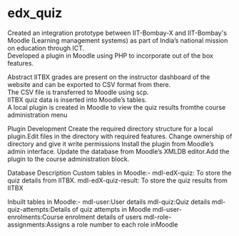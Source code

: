 # edx_quiz

Created an integration prototype between IIT-Bombay-X and IIT-Bombay's Moodle (Learning management systems) as part
of India’s national mission on education through ICT.  
Developed a plugin in Moodle using PHP to incorporate out of the box features.

Abstract
IITBX grades are present on the instructor dashboard of the website and can be exported to CSV format from there.  
The CSV file is transferred to Moodle using scp.  
IITBX quiz data is inserted into Moodle’s tables.  
A local plugin is created in Moodle to view the quiz results fromthe course administration menu

Plugin Development
Create the required directory structure for a local plugin.Edit files in the directory with required features.
Change ownership of directory and give it write permissions
Install the plugin from Moodle’s admin interface.
Update the database from Moodle’s XMLDB editor.Add the plugin to the course administration block.

Database Description
Custom tables in Moodle:-
mdl-edX-quiz:  To store the quiz details from IITBX.
mdl-edX-quiz-result:  To store the quiz results from IITBX

Inbuilt tables in Moodle:-
mdl-user:User details
mdl-quiz:Quiz details
mdl-quiz-attempts:Details of quiz attempts in Moodle
mdl-user-enrolments:Course enrolment details of users
mdl-role-assignments:Assigns a role number to each role inMoodle

